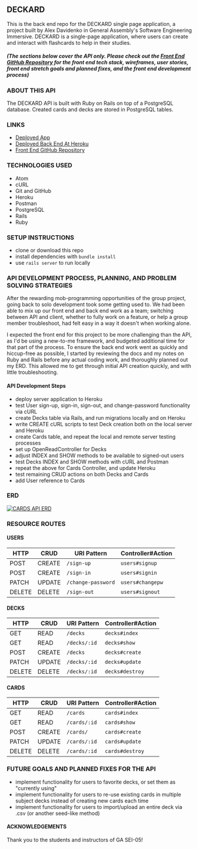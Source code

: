 

## DECKARD

This is the back end repo for the DECKARD single page application, a project built
by Alex Davidenko in General Assembly's Software Engineering Immersive. DECKARD is
a single-page application, where users can create and interact with flashcards to
help in their studies.

##### (The sections below cover the API only. Please check out the [Front End GitHub Repository](https://github.com/alexgdav/cards-client) for the front end tech stack, wireframes, user stories, front end stretch goals and planned fixes, and the front end development process)

### ABOUT THIS API
The DECKARD API is built with Ruby on Rails on top of a PostgreSQL database. Created cards and decks are stored in PostgreSQL tables.

### LINKS

- [Deployed App](http://#)
- [Deployed Back End At Heroku](https://glacial-eyrie-35831.herokuapp.com/)
- [Front End GitHub Repository](https://github.com/alexgdav/cards-client)

### TECHNOLOGIES USED

- Atom
- cURL
- Git and GitHub
- Heroku
- Postman
- PostgreSQL
- Rails
- Ruby

### SETUP INSTRUCTIONS

 - clone or download this repo
 - install dependencies with `bundle install`
 - use `rails server` to run locally

### API DEVELOPMENT PROCESS, PLANNING, AND PROBLEM SOLVING STRATEGIES

After the rewarding mob-programming opportunities of the group project, going back to solo development took some getting used to. We had been able to mix up our front end and back end work as a team; switching between API and client, whether to fully work on a feature, or help a group member troubleshoot, had felt easy in a way it doesn't when working alone.

I expected the front end for this project to be more challenging than the API, as I'd be using a new-to-me framework, and budgeted additional time for that part of the process. To ensure the back end work went as quickly and hiccup-free as possible, I started by reviewing the docs and my notes on Ruby and Rails before any actual coding work, and thoroughly planned out my ERD. This allowed me to get through initial API creation quickly, and with little troubleshooting.

#### API Development Steps

- deploy server application to Heroku
- test User sign-up, sign-in, sign-out, and change-password functionality via cURL
- create Decks table via Rails, and run migrations locally and on Heroku
- write CREATE cURL scripts to test Deck creation both on the local server and Heroku
- create Cards table, and repeat the local and remote server testing processes
- set up OpenReadController for Decks
- adjust INDEX and SHOW methods to be available to signed-out users
- test Decks INDEX and SHOW methods with cURL and Postman
- repeat the above for Cards Controller, and update Heroku
- test remaining CRUD actions on both Decks and Cards
- add User reference to Cards 

### ERD

<a href="https://imgur.com/gwqdjIo"><img src="https://i.imgur.com/gwqdjIo.png" title="CARDS API ERD" /></a>

### RESOURCE ROUTES
#### USERS

| HTTP   |  CRUD  | URI Pattern            | Controller#Action |
|--------|--------|------------------------|-------------------|
| POST   | CREATE | `/sign-up`             | `users#signup`    |
| POST   | CREATE | `/sign-in`             | `users#signin`    |
| PATCH  | UPDATE | `/change-password`     | `users#changepw`  |
| DELETE | DELETE |  `/sign-out`           | `users#signout`   |

#### DECKS

| HTTP   |  CRUD  | URI Pattern            | Controller#Action |
|--------|--------|------------------------|-------------------|
| GET   | READ | `/decks`             | `decks#index`    |
| GET   | READ | `/decks/:id`             | `decks#show`    |
| POST   | CREATE  | `/decks`  | `decks#create`  |
| PATCH  | UPDATE | `/decks/:id`     | `decks#update`  |
| DELETE | DELETE |  `/decks/:id`           | `decks#destroy`   |

#### CARDS

| HTTP   |  CRUD  | URI Pattern            | Controller#Action |
|--------|--------|------------------------|-------------------|
| GET    | READ | `/cards`             | `cards#index`    |
| GET    | READ | `/cards/:id`             | `cards#show`    |
| POST   |  CREATE | `/cards/`   | `cards#create`   |
| PATCH  | UPDATE | `/cards/:id`     | `cards#update`  |
| DELETE | DELETE |  `/cards/:id`           | `cards#destroy`   |


### FUTURE GOALS AND PLANNED FIXES FOR THE API
- implement functionality for users to favorite decks, or set them as "currently using"
- implement functionality for users to re-use existing cards in multiple subject decks instead of creating new cards each time
- implement functionality for users to import/upload an entire deck via .csv (or another seed-like method)
#### ACKNOWLEDGEMENTS
Thank you to the students and instructors of GA SEI-05!
